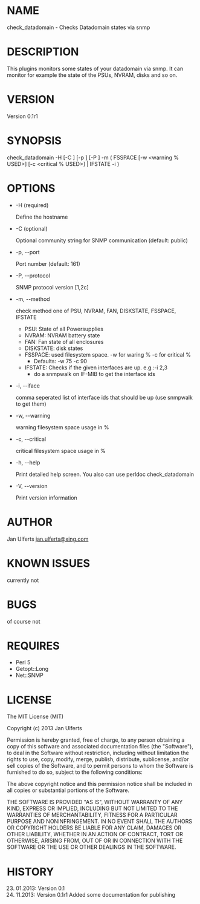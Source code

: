 # NAME

check\_datadomain - Checks Datadomain states via snmp

# DESCRIPTION

This plugins monitors some states of your datadomain via snmp. It can monitor for example the state of the PSUs, NVRAM, disks and so on.
 

# VERSION

Version 0.1r1

# SYNOPSIS

check\_datadomain -H <hostname> \[-C <COMMUNITY>\] \[-p <port>\] \[-P <snmp-version>\] -m <method> ( FSSPACE \[-w <warning % USED>\] \[-c <critical % USED>\] | IFSTATE -i <interface id>)

# OPTIONS

- \-H <hostname> (required)

    Define the hostname

- \-C <community> (optional)

    Optional community string for SNMP communication (default: public)

- \-p, --port <portnumber>

    Port number (default: 161)

- \-P, --protocol <protocol>

    SNMP protocol version \[1,2c\]

- \-m, --method <checkmethod>

    check method one of PSU, NVRAM, FAN, DISKSTATE, FSSPACE, IFSTATE

    - PSU: State of all Powersupplies
    - NVRAM: NVRAM battery state
    - FAN: Fan state of all enclosures
    - DISKSTATE: disk states
    - FSSPACE: used filesystem space. -w for waring % -c for critical %
        - Defaults: -w 75 -c 90
    - IFSTATE: Checks if the given interfaces are up. e.g.:-i 2,3
        - do a snmpwalk on IF-MIB to get the interface ids

- \-i, --iface <if ids>

    comma seperated list of interface ids that should be up (use snmpwalk to get them)

- \-w, --warning <number>

    warning filesystem space usage in %

- \-c, --critical <number>

    critical filesystem space usage in %

- \-h, --help

    Print detailed help screen. You also can use perldoc check\_datadomain 

- \-V, --version

    Print version information

# AUTHOR

Jan Ulferts <jan.ulferts@xing.com>

# KNOWN ISSUES

currently not

# BUGS

of course not

# REQUIRES

- Perl 5
- Getopt::Long
- Net::SNMP

# LICENSE

The MIT License (MIT)

Copyright (c) 2013 Jan Ulferts

Permission is hereby granted, free of charge, to any person obtaining a copy of
this software and associated documentation files (the "Software"), to deal in
the Software without restriction, including without limitation the rights to
use, copy, modify, merge, publish, distribute, sublicense, and/or sell copies of
the Software, and to permit persons to whom the Software is furnished to do so,
subject to the following conditions:

The above copyright notice and this permission notice shall be included in all
copies or substantial portions of the Software.

THE SOFTWARE IS PROVIDED "AS IS", WITHOUT WARRANTY OF ANY KIND, EXPRESS OR
IMPLIED, INCLUDING BUT NOT LIMITED TO THE WARRANTIES OF MERCHANTABILITY, FITNESS
FOR A PARTICULAR PURPOSE AND NONINFRINGEMENT. IN NO EVENT SHALL THE AUTHORS OR
COPYRIGHT HOLDERS BE LIABLE FOR ANY CLAIM, DAMAGES OR OTHER LIABILITY, WHETHER
IN AN ACTION OF CONTRACT, TORT OR OTHERWISE, ARISING FROM, OUT OF OR IN
CONNECTION WITH THE SOFTWARE OR THE USE OR OTHER DEALINGS IN THE SOFTWARE.

# HISTORY

23. 01.2013: Version 0.1
20. 11.2013: Version 0.1r1 Added some documentation for publishing
